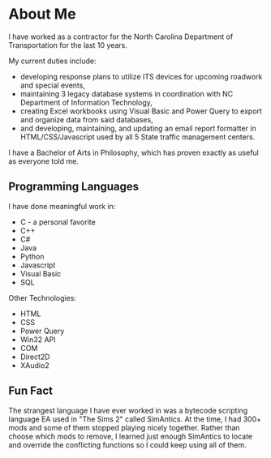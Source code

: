 <!-- Here are some ideas to get you started:
- 🔭 I’m currently working on ...
- 🌱 I’m currently learning ...
- 👯 I’m looking to collaborate on ...
- 🤔 I’m looking for help with ...
- 💬 Ask me about ...
- 📫 How to reach me: ...
- 😄 Pronouns: ...
- ⚡ Fun fact: ...
-->

# About Me

I have worked as a contractor for the North Carolina Department of Transportation for the last 10 years.

My current duties include:
* developing response plans to utilize ITS devices for upcoming roadwork and special events,
* maintaining 3 legacy database systems in coordination with NC Department of Information Technology,
* creating Excel workbooks using Visual Basic and Power Query to export and organize data from said databases,
* and developing, maintaining, and updating an email report formatter in HTML/CSS/Javascript used by all 5 State traffic management centers.

I have a Bachelor of Arts in Philosophy, which has proven exactly as useful as everyone told me.

## Programming Languages

I have done meaningful work in:
* C - a personal favorite
* C++
* C#
* Java
* Python
* Javascript
* Visual Basic
* SQL

Other Technologies:
* HTML
* CSS
* Power Query
* Win32 API
* COM
* Direct2D
* XAudio2

## Fun Fact

The strangest language I have ever worked in was a bytecode scripting language EA used in "The Sims 2" called SimAntics.  At the time, I had 300+ mods and some of them stopped playing nicely together.  Rather than choose which mods to remove, I learned just enough SimAntics to locate and override the conflicting functions so I could keep using all of them.

